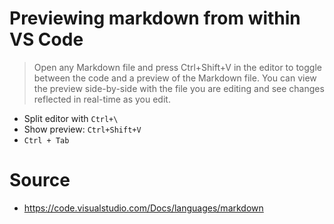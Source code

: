 # Previewing markdown from within VS Code

> Open any Markdown file and press Ctrl+Shift+V in 
>the editor to toggle between the code and a 
>preview of the Markdown file. You can view the 
>preview side-by-side with the file you are editing
> and see changes reflected in real-time as you edit.

 * Split editor with  `Ctrl+\`
 * Show preview: `Ctrl+Shift+V`
 * `Ctrl + Tab`
        
# Source

 * https://code.visualstudio.com/Docs/languages/markdown
